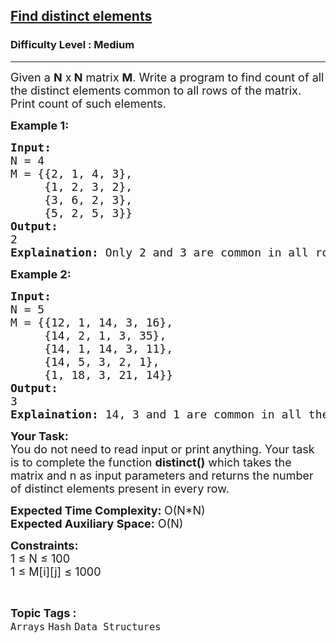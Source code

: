 <h2><a href="https://www.geeksforgeeks.org/problems/find-distinct-elements2054/1?utm_source=geeksforgeeks&utm_medium=ml_article_practice_tab&utm_campaign=article_practice_tab">Find distinct elements</a></h2><h3>Difficulty Level : Medium</h3><hr><div class="problems_problem_content__Xm_eO"><p><span style="font-size:18px">Given a <strong>N</strong> x<strong> N</strong> matrix <strong>M</strong>. Write a program to find count of all the distinct elements common to all rows of the matrix. Print count of such elements.</span></p>

<p><strong><span style="font-size:18px">Example 1:</span></strong></p>

<pre><span style="font-size:18px"><strong>Input:</strong> 
N = 4
M = {{2, 1, 4, 3},
     {1, 2, 3, 2},
     {3, 6, 2, 3},
     {5, 2, 5, 3}}
<strong>Output:</strong> 
2
<strong>Explaination:</strong> Only 2 and 3 are common in all rows.</span></pre>

<p><strong><span style="font-size:18px">Example 2:</span></strong></p>

<pre><span style="font-size:18px"><strong>Input:</strong> 
N = 5
M = {{12, 1, 14, 3, 16},
     {14, 2, 1, 3, 35},
     {14, 1, 14, 3, 11},
     {14, 5, 3, 2, 1},
     {1, 18, 3, 21, 14}}
<strong>Output:</strong> 
3
<strong>Explaination:</strong> 14, 3 and 1 are common in all the rows.</span></pre>

<p><span style="font-size:18px"><strong>Your Task:</strong><br>
You do not need to read input or print anything. Your task is to complete the function <strong>distinct()</strong> which takes the matrix and n as input parameters and returns the number of distinct elements present in every row.</span></p>

<p><span style="font-size:18px"><strong>Expected Time Complexity: </strong>O(N*N)<br>
<strong>Expected Auxiliary Space:</strong>&nbsp;O(N)</span></p>

<p><span style="font-size:18px"><strong>Constraints:</strong><br>
1 ≤ N ≤ 100<br>
1 ≤ M[i][j] ≤ 1000</span></p>
</div><br><p><span style=font-size:18px><strong>Topic Tags : </strong><br><code>Arrays</code>&nbsp;<code>Hash</code>&nbsp;<code>Data Structures</code>&nbsp;